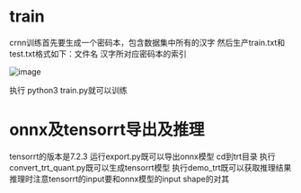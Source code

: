 
# train
  crnn训练首先要生成一个密码本，包含数据集中所有的汉字
  然后生产train.txt和test.txt格式如下：文件名 汉字所对应密码本的索引
  
  ![image](https://user-images.githubusercontent.com/27668596/112813126-e098f680-904b-11eb-9688-5fca38144b67.png)
  
  执行 python3 train.py就可以训练
  # onnx及tensorrt导出及推理
  tensorrt的版本是7.2.3
  运行export.py既可以导出onnx模型
  cd到trt目录  执行convert_trt_quant.py既可以生成tensorrt模型
  执行demo_trt既可以获取推理结果
  推理时注意tensorrt的input要和onnx模型的input shape的对其
